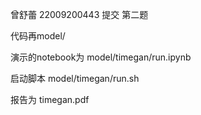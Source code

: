 曾舒蕾 22009200443 提交 第二题

代码再model/

演示的notebook为 model/timegan/run.ipynb

启动脚本 model/timegan/run.sh

报告为 timegan.pdf